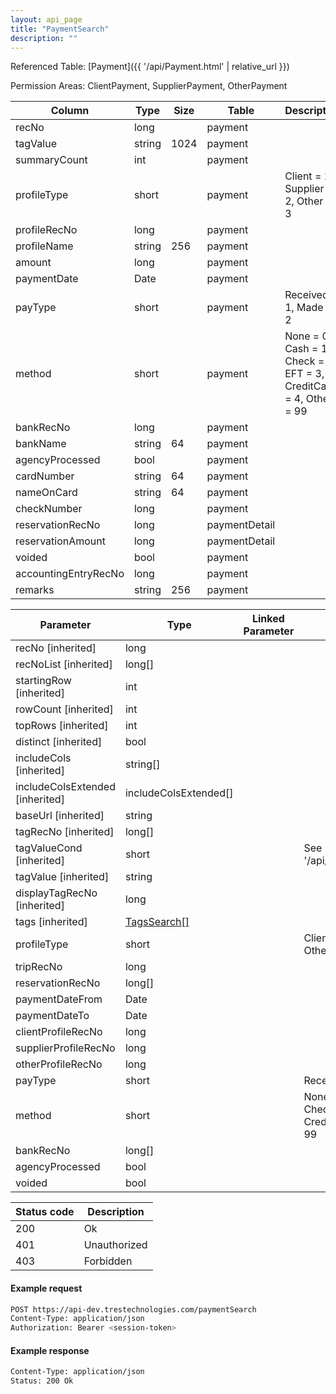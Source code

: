 ```yaml
---
layout: api_page
title: "PaymentSearch"
description: ""
---
```




Referenced Table: [Payment]({{ '/api/Payment.html' | relative_url }})

Permission Areas: ClientPayment, SupplierPayment, OtherPayment

| Column | Type | Size | Table | Description |
| ------ | ---- | ---- | ----- | ----------- |
| recNo | long |  | payment | 
| tagValue | string | 1024 | payment | 
| summaryCount | int |  | payment | 
| profileType | short |  | payment | Client = 1, Supplier = 2, Other = 3
| profileRecNo | long |  | payment | 
| profileName | string | 256 | payment | 
| amount | long |  | payment | 
| paymentDate | Date |  | payment | 
| payType | short |  | payment | Received = 1, Made = 2
| method | short |  | payment | None = 0, Cash = 1, Check = 2, EFT = 3, CreditCard = 4, Other = 99
| bankRecNo | long |  | payment | 
| bankName | string | 64 | payment | 
| agencyProcessed | bool |  | payment | 
| cardNumber | string | 64 | payment | 
| nameOnCard | string | 64 | payment | 
| checkNumber | long |  | payment | 
| reservationRecNo | long |  | paymentDetail | 
| reservationAmount | long |  | paymentDetail | 
| voided | bool |  | payment | 
| accountingEntryRecNo | long |  | payment | 
| remarks | string | 256 | payment | 

| Parameter | Type | Linked Parameter | Description |
| --------- | ---- | ---------------- | ----------- |
| recNo [inherited] | long |  | 
| recNoList [inherited] | long[] |  | 
| startingRow [inherited] | int |  | 
| rowCount [inherited] | int |  | 
| topRows [inherited] | int |  | 
| distinct [inherited] | bool |  | 
| includeCols [inherited] | string[] |  | 
| includeColsExtended [inherited] | includeColsExtended[] |  | 
| baseUrl [inherited] | string |  | 
| tagRecNo [inherited] | long[] |  | 
| tagValueCond [inherited] | short |  | See [StringCompare]({{ '/api/StringCompare.html' | relative_url }})
| tagValue [inherited] | string |  | 
| displayTagRecNo [inherited] | long |  | 
| tags [inherited] | [TagsSearch[]](/TagsSearch) |  | 
| profileType | short |  | Client = 1, Supplier = 2, Other = 3
| tripRecNo | long |  | 
| reservationRecNo | long[] |  | 
| paymentDateFrom | Date |  | 
| paymentDateTo | Date |  | 
| clientProfileRecNo | long |  | 
| supplierProfileRecNo | long |  | 
| otherProfileRecNo | long |  | 
| payType | short |  | Received = 1, Made = 2
| method | short |  | None = 0, Cash = 1, Check = 2, EFT = 3, CreditCard = 4, Other = 99
| bankRecNo | long[] |  | 
| agencyProcessed | bool |  | 
| voided | bool |  | 

| Status code | Description |
| ----------- | ----------- |
| 200 | Ok |
| 401 | Unauthorized |
| 403 | Forbidden |

#### Example request
```sh
POST https://api-dev.trestechnologies.com/paymentSearch
Content-Type: application/json
Authorization: Bearer <session-token>
```

#### Example response
```sh
Content-Type: application/json
Status: 200 Ok
```


